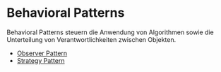 # Behavioral Patterns

Behavioral Patterns steuern die Anwendung von Algorithmen sowie die Unterteilung von Verantwortlichkeiten zwischen Objekten.

- [Observer Pattern](/module-6/behavioral-patterns/observer)
- [Strategy Pattern](/module-6/behavioral-patterns/strategy)

